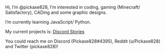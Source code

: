 Hi, I’m @pickaxe828, I’m interested in coding, gaming (Minecraft/ Satisfactory), CADing and some graphic designs.

I’m currently learning JavaScript/ Python.

My current projects is: [Discord Stories](https://github.com/pickaxe828/Discord-Stories)

You could reach me on Discord (Pickaxe828#4395), Reddit (u/Pickaxe828) and Twitter (pickaxe828)!

